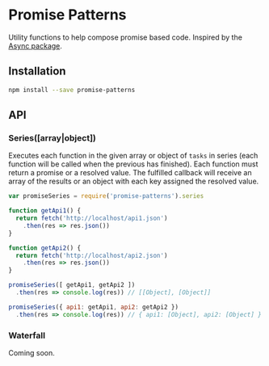 # Promise Patterns

Utility functions to help compose promise based code. Inspired by the [Async package](https://github.com/caolan/async).

## Installation

```bash
npm install --save promise-patterns
```

## API

### Series([array|object])

Executes each function in the given array or object of `tasks` in series (each function will be called when the previous has finished). Each function must return a promise or a resolved value. The fulfilled callback will receive an array of the results or an object with each key assigned the resolved value.

```js
var promiseSeries = require('promise-patterns').series

function getApi1() {
  return fetch('http://localhost/api1.json')
    .then(res => res.json())
}

function getApi2() {
  return fetch('http://localhost/api2.json')
    .then(res => res.json())
}

promiseSeries([ getApi1, getApi2 ])
  .then(res => console.log(res)) // [[Object], [Object]]

promiseSeries({ api1: getApi1, api2: getApi2 })
  .then(res => console.log(res)) // { api1: [Object], api2: [Object] } 
```

### Waterfall

Coming soon.

